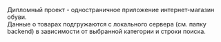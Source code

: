 Дипломный проект - одностраничное приложение интернет-магазин обуви.<br>
Данные о товарах подгружаются с локального сервера (см. папку backend) в зависимости от выбранной категории и строки поиска.<br>
